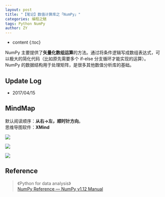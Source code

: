 ```yaml
---
layout: post
title: "【笔记】数值计算库之「NumPy」"
categories: 编程之魅
tags: Python NumPy
author: ZY
---
```


* content
{:toc}

NumPy 主要提供了**矢量化数组运算**的方法。通过将条件逻辑写成数组表达式，可以极大的简化代码（比如原先需要多个 if-else 分支循环才能实现的运算）。NumPy 的数据结构用于处理矩阵，是很多其他数值分析库的基础。




## Update Log
- 2017/04/15

## MindMap
默认阅读顺序：**从右→左，顺时针方向**。<br>
思维导图软件：**XMind**

![](https://raw.githubusercontent.com/woaielf/woaielf.github.io/master/_posts/Pic/1704/170415-1.png)

![](https://raw.githubusercontent.com/woaielf/woaielf.github.io/master/_posts/Pic/1704/170415-2.png)

![](https://raw.githubusercontent.com/woaielf/woaielf.github.io/master/_posts/Pic/1704/170415-3.png)

## Reference
> 《Python for data analysis》 <br>
[NumPy Reference — NumPy v1.12 Manual](https://docs.scipy.org/doc/numpy/reference/?v=20170515184114)

